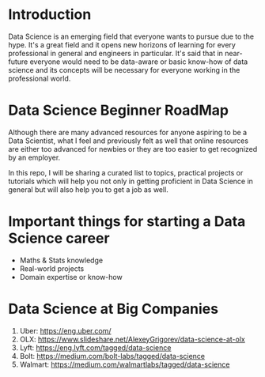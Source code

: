 # Introduction

Data Science is an emerging field that everyone wants to pursue due to the hype. It's a great field and it opens new horizons of learning for every professional in general and engineers in particular. It's said that in near-future everyone would need to be data-aware or basic know-how of data science and its concepts will be necessary for everyone working in the professional world. 

# Data Science Beginner RoadMap

Although there are many advanced resources for anyone aspiring to be a Data Scientist, what I feel and previously felt as well that online resources are either too advanced for newbies or they are too easier to get recognized by an employer. 

In this repo, I will be sharing a curated list to topics, practical projects or tutorials which will help you not only in getting proficient in Data Science in general but will also help you to get a job as well.

# Important things for starting a Data Science career
- Maths & Stats knowledge
- Real-world projects
- Domain expertise or know-how

# Data Science at Big Companies

1. Uber: https://eng.uber.com/
2. OLX: https://www.slideshare.net/AlexeyGrigorev/data-science-at-olx
3. Lyft: https://eng.lyft.com/tagged/data-science
4. Bolt: https://medium.com/bolt-labs/tagged/data-science
5. Walmart: https://medium.com/walmartlabs/tagged/data-science